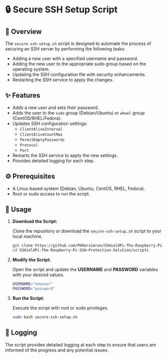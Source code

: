 # 🔒 Secure SSH Setup Script

## 📖 Overview

The `secure-ssh-setup.sh` script is designed to automate the process of securing an SSH server by performing the following tasks:
- Adding a new user with a specified username and password.
- Adding the new user to the appropriate sudo group based on the operating system.
- Updating the SSH configuration file with security enhancements.
- Restarting the SSH service to apply the changes.

## ✨ Features

- Adds a new user and sets their password.
- Adds the user to the `sudo` group (Debian/Ubuntu) or `wheel` group (CentOS/RHEL/Fedora).
- Updates SSH configuration settings:
  - `ClientAliveInterval`
  - `ClientAliveCountMax`
  - `PermitEmptyPasswords`
  - `Protocol`
  - `Port`
- Restarts the SSH service to apply the new settings.
- Provides detailed logging for each step.

## ⚙️ Prerequisites

- A Linux-based system (Debian, Ubuntu, CentOS, RHEL, Fedora).
- Root or sudo access to run the script.

## 🚀 Usage

1. **Download the Script:**

   Clone the repository or download the `secure-ssh-setup.sh` script to your local machine.

   ```sh
   git clone https://github.com/PKHarsimran/SSHieldPi-The-Raspberry-Pi-SSH-Protection-Solution.git
   cd SSHieldPi-The-Raspberry-Pi-SSH-Protection-Solution/scripts
   ```

2. **Modify the Script:**

   Open the script and update the **USERNAME** and **PASSWORD** variables with your desired values.

   ```sh
   USERNAME="newuser"
   PASSWORD="password"
   ```

3. **Run the Script:**

   Execute the script with root or sudo privileges.
   
   ```sh
   sudo bash secure-ssh-setup.sh
   ```

## 📜 Logging

The script provides detailed logging at each step to ensure that users are informed of the progress and any potential issues.

